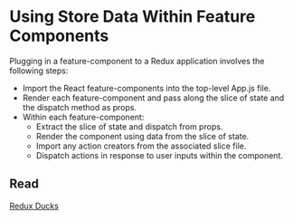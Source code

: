 # Using Store Data Within Feature Components

Plugging in a feature-component to a Redux application involves the following steps:

- Import the React feature-components into the top-level App.js file.
- Render each feature-component and pass along the slice of state and the dispatch method as props.
- Within each feature-component:
  - Extract the slice of state and dispatch from props.
  - Render the component using data from the slice of state.
  - Import any action creators from the associated slice file.
  - Dispatch actions in response to user inputs within the component.

## Read
<a href="https://github.com/erikras/ducks-modular-redux">Redux Ducks</a>